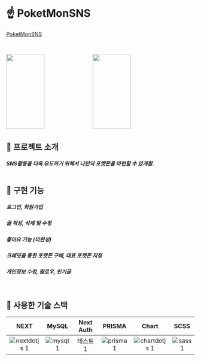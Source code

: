 # :point_up: PoketMonSNS

[PoketMonSNS](https://poketmon-sns-nv1u.vercel.app/)

<br/>

<img src="https://user-images.githubusercontent.com/100519998/227886082-900d3592-d702-4cf6-9147-969723ef3df5.png" width="45%" height="200px"> <img src="https://user-images.githubusercontent.com/100519998/227886718-486d4c1a-5e62-4ea8-9935-f10ae0b50ed6.png" width="45%" height="200px">
<br/>


## 💙 프로젝트 소개



<h5>SNS활동을 더욱 유도하기 위해서 나만의 포켓몬을 마련할 수 있게함. 



<br/>
<br/>

## 🧡 구현 기능 
<h5> 로그인, 회원가입
<h5> 글 작성, 삭제 및 수정
<h5> 좋아요 기능 (미완성)
<h5> 크레딧을 통한 포켓몬 구매, 대표 포켓몬 지정
<h5> 개인정보 수정, 팔로우, 인기글


<br/>
<br/>
<br/>

## 💚 사용한 기술 스택
| NEXT | MySQL | Next Auth | PRISMA | Chart | SCSS |
|:---:|:---:|:---:|:---:|:---:|:---:|
| ![nextdotjs 1](https://user-images.githubusercontent.com/100519998/227893505-a722af05-52a0-4a34-960c-677257fabbc1.svg) | ![mysql 1](https://user-images.githubusercontent.com/100519998/227893543-29dfd37d-6944-4e3e-9566-d014ea43cb97.svg) | 테스트1 |![prisma 1](https://user-images.githubusercontent.com/100519998/227893615-81bc93ab-ede2-41f9-bfb0-6ca64b8fa9b4.svg) | ![chartdotjs 1](https://user-images.githubusercontent.com/100519998/227893748-28255020-ace6-483d-91db-5c708a2681c3.svg) | ![sass 1](https://user-images.githubusercontent.com/100519998/227893866-945f1042-3dbd-4a54-8be7-4a15bfb78d8c.svg) |


 



<br/>
<br/>
 
